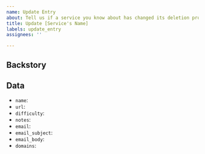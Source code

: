 ```yaml
---
name: Update Entry
about: Tell us if a service you know about has changed its deletion process
title: Update [Service's Name]
labels: update_entry
assignees: ''

---
```


## Backstory

<!-- Tell a bit about how you noticed the deletion process changed -->

## Data

- `name`: <!-- New Name -->
- `url`: <!-- New URL -->
- `difficulty`: <!-- New Difficulty: easy/medium/hard/only_via_policy/impossible -->
- `notes`: <!-- New Notes -->
- `email`: <!-- New Email Address -->
- `email_subject`: <!-- New Email Subject -->
- `email_body`: <!-- New Email Body -->
- `domains`: <!-- New Domains for out [Browser Extensions](https://github.com/jdm-contrib). -->
